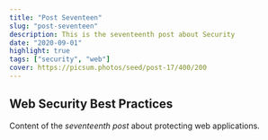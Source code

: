 ```yaml
---
title: "Post Seventeen"
slug: "post-seventeen"
description: This is the seventeenth post about Security
date: "2020-09-01"
highlight: true
tags: ["security", "web"]
cover: https://picsum.photos/seed/post-17/400/200
---
```


## Web Security Best Practices

Content of the _seventeenth post_ about protecting web applications.
